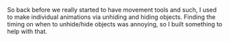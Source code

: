 So back before we really started to have movement tools and such, I used to make individual animations via unhiding and hiding objects.
Finding the timing on when to unhide/hide objects was annoying, so I built something to help with that. 
